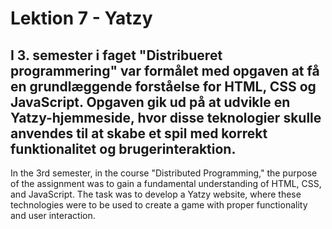 # Lektion 7 - Yatzy
I 3. semester i faget "Distribueret programmering" var formålet med opgaven at få en grundlæggende forståelse for HTML, CSS og JavaScript. 
Opgaven gik ud på at udvikle en Yatzy-hjemmeside, hvor disse teknologier skulle anvendes til at skabe et spil med korrekt funktionalitet og brugerinteraktion.
--------------------------------------------------------------------------------------------------------------------------------------------------------------------
In the 3rd semester, in the course "Distributed Programming," the purpose of the assignment was to gain a fundamental understanding of HTML, CSS, and JavaScript. 
The task was to develop a Yatzy website, where these technologies were to be used to create a game with proper functionality and user interaction.
